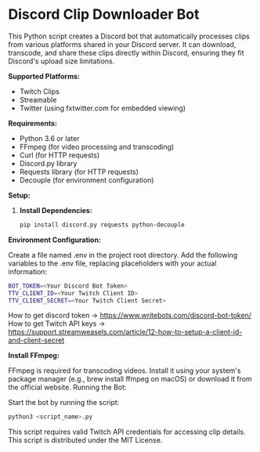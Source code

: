 # Discord Clip Downloader Bot

This Python script creates a Discord bot that automatically processes clips from various platforms shared in your Discord server. It can download, transcode, and share these clips directly within Discord, ensuring they fit Discord's upload size limitations.

**Supported Platforms:**

* Twitch Clips
* Streamable
* Twitter (using fxtwitter.com for embedded viewing)

**Requirements:**

* Python 3.6 or later
* FFmpeg (for video processing and transcoding)
* Curl (for HTTP requests)
* Discord.py library
* Requests library (for HTTP requests)
* Decouple (for environment configuration)

**Setup:**

1. **Install Dependencies:**

   ```bash
   pip install discord.py requests python-decouple

**Environment Configuration:**

Create a file named .env in the project root directory.
Add the following variables to the .env file, replacing placeholders with your actual information:
  ````bash
  BOT_TOKEN=<Your Discord Bot Token>
  TTV_CLIENT_ID=<Your Twitch Client ID>
  TTV_CLIENT_SECRET=<Your Twitch Client Secret>
  ````
  How to get discord token -> https://www.writebots.com/discord-bot-token/
  How to get Twitch API keys -> https://support.streamweasels.com/article/12-how-to-setup-a-client-id-and-client-secret

**Install FFmpeg:**

FFmpeg is required for transcoding videos. Install it using your system's package manager (e.g., brew install ffmpeg on macOS) or download it from the official website.
Running the Bot:

Start the bot by running the script:

  ````Bash
  python3 <script_name>.py
  ````

This script requires valid Twitch API credentials for accessing clip details.
This script is distributed under the MIT License.